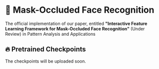 # 🚀 Mask-Occluded Face Recognition
The official implementation of our paper, entitled **"Interactive Feature Learning Framework for Mask-Occluded Face Recognition"** (Under Review) in Pattern Analysis and Applications

## 🔥 Pretrained Checkpoints
The checkpoints will be uploaded soon.

